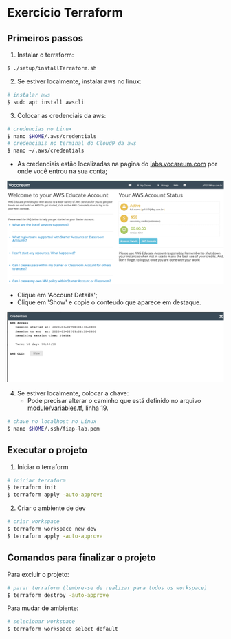 # Exercício Terraform

## Primeiros passos

1. Instalar o terraform:
```bash
$ ./setup/installTerraform.sh
```

2. Se estiver localmente, instalar aws no linux:
```bash
# instalar aws
$ sudo apt install awscli
```

3. Colocar as credenciais da aws:
```bash
# credencias no Linux
$ nano $HOME/.aws/credentials
# credenciais no terminal do Cloud9 da aws
$ nano ~/.aws/credentials
```

   - As credenciais estão localizadas na pagina do [labs.vocareum.com](https://labs.vocareum.com) por onde você entrou na sua conta;

![tela vocareum](images/vocareum.png)

   - Clique em 'Account Details';
   - Clique em 'Show' e copie o conteudo que aparece em destaque.

![tela clishow](images/clishow.png)

4. Se estiver localmente, colocar a chave:
	- Pode precisar alterar o caminho que está definido no arquivo [module/variables.tf](module/variables.tf), linha 19.
```bash
# chave no localhost no Linux
$ nano $HOME/.ssh/fiap-lab.pem
``` 

## Executar o projeto

1. Iniciar o terraform
```bash
# iniciar terraform
$ terraform init
$ terraform apply -auto-approve
```

2. Criar o ambiente de dev
```bash
# criar workspace
$ terraform workspace new dev
$ terraform apply -auto-approve
```

## Comandos para finalizar o projeto

Para excluir o projeto:
```bash
# parar terraform (lembre-se de realizar para todos os workspace)
$ terraform destroy -auto-approve
```

Para mudar de ambiente:
```bash
# selecionar workspace
$ terraform workspace select default
```
